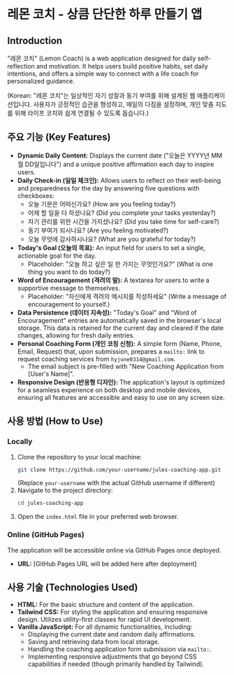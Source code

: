 # 레몬 코치 - 상큼 단단한 하루 만들기 앱

## Introduction

"레몬 코치" (Lemon Coach) is a web application designed for daily self-reflection and motivation. It helps users build positive habits, set daily intentions, and offers a simple way to connect with a life coach for personalized guidance.

(Korean: "레몬 코치"는 일상적인 자기 성찰과 동기 부여를 위해 설계된 웹 애플리케이션입니다. 사용자가 긍정적인 습관을 형성하고, 매일의 다짐을 설정하며, 개인 맞춤 지도를 위해 라이프 코치와 쉽게 연결될 수 있도록 돕습니다.)

## 주요 기능 (Key Features)

*   **Dynamic Daily Content:** Displays the current date ("오늘은 YYYY년 MM월 DD일입니다") and a unique positive affirmation each day to inspire users.
*   **Daily Check-in (일일 체크인):** Allows users to reflect on their well-being and preparedness for the day by answering five questions with checkboxes:
    *   오늘 기분은 어떠신가요? (How are you feeling today?)
    *   어제 할 일을 다 하셨나요? (Did you complete your tasks yesterday?)
    *   자기 관리를 위한 시간을 가지셨나요? (Did you take time for self-care?)
    *   동기 부여가 되시나요? (Are you feeling motivated?)
    *   오늘 무엇에 감사하시나요? (What are you grateful for today?)
*   **Today's Goal (오늘의 목표):** An input field for users to set a single, actionable goal for the day.
    *   Placeholder: "오늘 하고 싶은 일 한 가지는 무엇인가요?" (What is one thing you want to do today?)
*   **Word of Encouragement (격려의 말):** A textarea for users to write a supportive message to themselves.
    *   Placeholder: "자신에게 격려의 메시지를 작성하세요" (Write a message of encouragement to yourself.)
*   **Data Persistence (데이터 지속성):** "Today's Goal" and "Word of Encouragement" entries are automatically saved in the browser's local storage. This data is retained for the current day and cleared if the date changes, allowing for fresh daily entries.
*   **Personal Coaching Form (개인 코칭 신청):** A simple form (Name, Phone, Email, Request) that, upon submission, prepares a `mailto:` link to request coaching services from `hyjune0314@gmail.com`.
    *   The email subject is pre-filled with "New Coaching Application from [User's Name]".
*   **Responsive Design (반응형 디자인):** The application's layout is optimized for a seamless experience on both desktop and mobile devices, ensuring all features are accessible and easy to use on any screen size.

## 사용 방법 (How to Use)

### Locally
1.  Clone the repository to your local machine:
    ```bash
    git clone https://github.com/your-username/jules-coaching-app.git
    ```
    (Replace `your-username` with the actual GitHub username if different)
2.  Navigate to the project directory:
    ```bash
    cd jules-coaching-app
    ```
3.  Open the `index.html` file in your preferred web browser.

### Online (GitHub Pages)
The application will be accessible online via GitHub Pages once deployed.
*   **URL:** [GitHub Pages URL will be added here after deployment]

## 사용 기술 (Technologies Used)

*   **HTML:** For the basic structure and content of the application.
*   **Tailwind CSS:** For styling the application and ensuring responsive design. Utilizes utility-first classes for rapid UI development.
*   **Vanilla JavaScript:** For all dynamic functionalities, including:
    *   Displaying the current date and random daily affirmations.
    *   Saving and retrieving data from local storage.
    *   Handling the coaching application form submission via `mailto:`.
    *   Implementing responsive adjustments that go beyond CSS capabilities if needed (though primarily handled by Tailwind).
